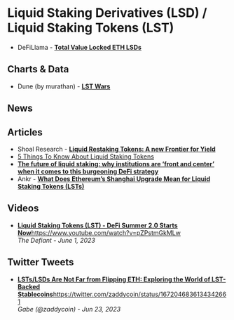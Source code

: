 # Liquid Staking Derivatives (LSD) / Liquid Staking Tokens (LST)

- DeFiLlama - [**Total Value Locked ETH LSDs**](https://defillama.com/lsd)

## Charts & Data
- Dune (by murathan) - [**LST Wars**](https://dune.com/murathan/lst-wars)

## News

## Articles
- Shoal Research - [**Liquid Restaking Tokens: A new Frontier for Yield**](https://www.shoal.gg/p/liquid-restaking-tokens-a-new-frontier)
- [5 Things To Know About Liquid Staking Tokens](https://www.techopedia.com/5-things-to-know-about-liquid-staking-tokens)
- [**The future of liquid staking: why institutions are ‘front and center’ when it comes to this burgeoning DeFi strategy**](https://www.blockdata.tech/blog/roundup/the-future-of-liquid-staking-why-institutions-are-front-and-center-when-it-comes-to-this-burgeoning-defi-strategy)
- Ankr - [**What Does Ethereum’s Shanghai Upgrade Mean for Liquid Staking Tokens (LSTs)**](https://medium.com/ankr-network/what-does-ethereums-shanghai-upgrade-mean-for-liquid-staking-tokens-lsts-56a8e14a9211)

## Videos

- [**Liquid Staking Tokens (LST) - DeFi Summer 2.0 Starts Now**](https://www.youtube.com/watch?v=pZPstmGkMLw)https://www.youtube.com/watch?v=pZPstmGkMLw
  <br/>_The Defiant - June 1, 2023_

## Twitter Tweets

- [**LSTs/LSDs Are Not Far from Flipping ETH: Exploring the World of LST-Backed Stablecoins**](https://twitter.com/zaddycoin/status/1672046836134342661)https://twitter.com/zaddycoin/status/1672046836134342661
  <br/>_Gabe (@zaddycoin) - Jun 23, 2023_
